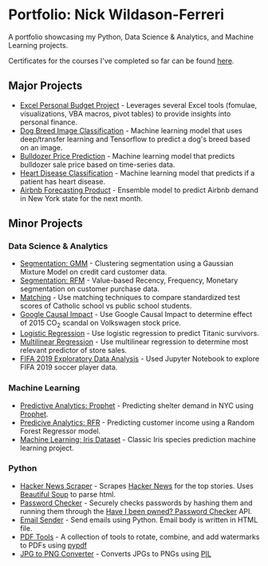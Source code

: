 # Portfolio: Nick Wildason-Ferreri
A portfolio showcasing my Python, Data Science & Analytics, and Machine Learning projects.

Certificates for the courses I've completed so far can be found [here](https://github.com/nwferreri/Portfolio/tree/main/Certificates).

## Major Projects
* [Excel Personal Budget Project](https://github.com/nwferreri/excel-budget-project) - Leverages several Excel tools (fomulae, visualizations, VBA macros, pivot tables) to provide insights into personal finance.
* [Dog Breed Image Classification](https://github.com/nwferreri/dog-breed-image-classification) - Machine learning model that uses deep/transfer learning and Tensorflow to predict a dog's breed based on an image.
* [Bulldozer Price Prediction](https://github.com/nwferreri/bulldozer-price-prediction) - Machine learning model that predicts bulldozer sale price based on time-series data.
* [Heart Disease Classification](https://github.com/nwferreri/heart-disease-classification) - Machine learning model that predicts if a patient has heart disease.
* [Airbnb Forecasting Product](https://github.com/nwferreri/airbnb-forecasting) - Ensemble model to predict Airbnb demand in New York state for the next month.

## Minor Projects
### Data Science & Analytics
* [Segmentation: GMM](https://github.com/nwferreri/segmentation-gmm) - Clustering segmentation using a Gaussian Mixture Model on credit card customer data.
* [Segmentation: RFM](https://github.com/nwferreri/segmentation-rfm) - Value-based Recency, Frequency, Monetary segmentation on customer purchase data.
* [Matching](https://github.com/nwferreri/matching) - Use matching techniques to compare standardized test scores of Catholic school vs public school students.
* [Google Causal Impact](https://github.com/nwferreri/google-causal-impact) - Use Google Causal Impact to determine effect of 2015 CO<sub>2</sub> scandal on Volkswagen stock price.
* [Logistic Regression](https://github.com/nwferreri/logistic-regression) - Use logistic regression to predict Titanic survivors.
* [Multilinear Regression](https://github.com/nwferreri/multilinear-regression) - Use multilinear regression to determine most relevant predictor of store sales.
* [FIFA 2019 Exploratory Data Analysis](https://github.com/nwferreri/fifa19-eda) - Used Jupyter Notebook to explore FIFA 2019 soccer player data.

### Machine Learning
* [Predictive Analytics: Prophet](https://github.com/nwferreri/predictive-analytics-prophet) - Predicting shelter demand in NYC using [Prophet](https://facebook.github.io/prophet/docs/installation.html).
* [Predicive Analytics: RFR](https://github.com/nwferreri/predictive-analytics-RFR) - Predicting customer income using a Random Forest Regressor model.
* [Machine Learning: Iris Dataset](https://github.com/nwferreri/ml-iris) - Classic Iris species prediction machine learning project.

### Python
* [Hacker News Scraper](https://github.com/nwferreri/hacker-news-scraper) - Scrapes [Hacker News](https://news.ycombinator.com/news) for the top stories. Uses [Beautiful Soup](https://www.crummy.com/software/BeautifulSoup/bs4/doc/) to parse html.
* [Password Checker](https://github.com/nwferreri/password-checker) - Securely checks passwords by hashing them and running them through the [Have I been pwned? Password Checker](https://haveibeenpwned.com/Passwords) API.
* [Email Sender](https://github.com/nwferreri/email-sender) - Send emails using Python.  Email body is written in HTML file.
* [PDF Tools](https://github.com/nwferreri/PDF-tools) - A collection of tools to rotate, combine, and add watermarks to PDFs using [pypdf](https://pypi.org/project/pypdf/)
* [JPG to PNG Converter](https://github.com/nwferreri/JPG-to-PNG-converter) - Converts JPGs to PNGs using [PIL](https://pillow.readthedocs.io/en/stable/)
